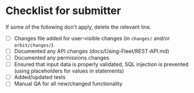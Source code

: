 # Checklist for submitter

If some of the following don't apply, delete the relevant line.

- [ ] Changes file added for user-visible changes (in `changes/` and/or `orbit/changes/`).
- [ ] Documented any API changes (docs/Using-Fleet/REST-API.md)
- [ ] Documented any permissions changes
- [ ] Ensured that input data is properly validated, SQL injection is prevented (using placeholders for values in statements)
- [ ] Added/updated tests
- [ ] Manual QA for all new/changed functionality
